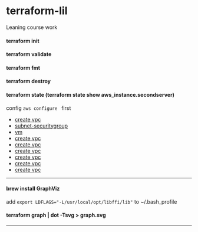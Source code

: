 # terraform-lil
Leaning course work

#### terraform init
#### terraform validate
#### terraform fmt
#### terraform destroy
#### terraform state (terraform state show aws_instance.secondserver)
 
config `aws configure ` first


* [create vpc](/doc/vpc/readme.md)
* [subnet-securitygroup](/doc/subnet-securitygroup/readme.md)
* [vm](/doc/vm/readme.md)
* [create vpc](/doc/vpc/readme.md)
* [create vpc](/doc/vpc/readme.md)
* [create vpc](/doc/vpc/readme.md)
* [create vpc](/doc/vpc/readme.md)
* [create vpc](/doc/vpc/readme.md)
* [create vpc](/doc/vpc/readme.md)


---
#### brew install GraphViz
add ```export LDFLAGS="-L/usr/local/opt/libffi/lib"``` to  ~/.bash_profile 
#### terraform graph | dot -Tsvg > graph.svg

---
